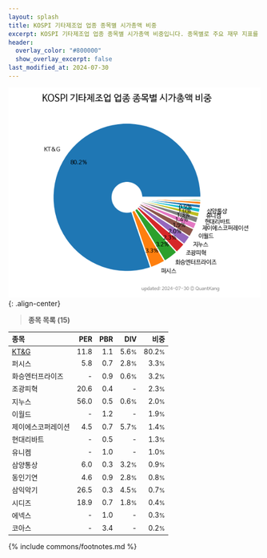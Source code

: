 ```yaml
---
layout: splash
title: KOSPI 기타제조업 업종 종목별 시가총액 비중
excerpt: KOSPI 기타제조업 업종 종목별 시가총액 비중입니다. 종목별로 주요 재무 지표를 함께 표시합니다.
header:
  overlay_color: "#800000"
  show_overlay_excerpt: false
last_modified_at: 2024-07-30
---
```



![KOSPI 기타제조업 업종 종목별 시가총액 비중](/stats/sector/images/kospi_업종_기타제조업_종목.png){: .align-center}


> **종목 목록 (15)**<a id="list"></a>

| **종목** | **PER** | **PBR** | **DIV** | **비중** |
| :------- | ------: | ------: | ------: | -------: |
| [KT&G](/033780/) | 11.8 | 1.1 | 5.6<small>%</small> | 80.2<small>%</small> |
| 퍼시스 | 5.8 | 0.7 | 2.8<small>%</small> | 3.3<small>%</small> |
| 화승엔터프라이즈 | - | 0.9 | 0.6<small>%</small> | 3.2<small>%</small> |
| 조광피혁 | 20.6 | 0.4 | - | 2.3<small>%</small> |
| 지누스 | 56.0 | 0.5 | 0.6<small>%</small> | 2.0<small>%</small> |
| 이월드 | - | 1.2 | - | 1.9<small>%</small> |
| 제이에스코퍼레이션 | 4.5 | 0.7 | 5.7<small>%</small> | 1.4<small>%</small> |
| 현대리바트 | - | 0.5 | - | 1.3<small>%</small> |
| 유니켐 | - | 1.0 | - | 1.0<small>%</small> |
| 삼양통상 | 6.0 | 0.3 | 3.2<small>%</small> | 0.9<small>%</small> |
| 동인기연 | 4.6 | 0.9 | 2.8<small>%</small> | 0.8<small>%</small> |
| 삼익악기 | 26.5 | 0.3 | 4.5<small>%</small> | 0.7<small>%</small> |
| 시디즈 | 18.9 | 0.7 | 1.8<small>%</small> | 0.4<small>%</small> |
| 에넥스 | - | 1.0 | - | 0.3<small>%</small> |
| 코아스 | - | 3.4 | - | 0.2<small>%</small> |

{% include commons/footnotes.md %}